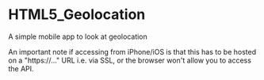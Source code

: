 # HTML5_Geolocation
A simple mobile app to look at geolocation

An important note if accessing from iPhone/iOS is that this has to be hosted on a "https://..." URL i.e. via SSL, or the browser won't allow you to access the API. 
